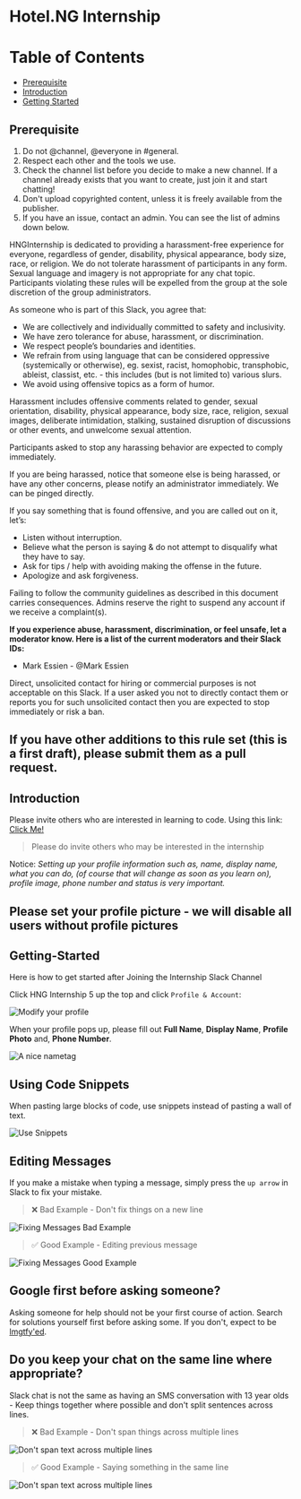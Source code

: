 # Hotel.NG Internship



Table of Contents
=================
  * [Prerequisite](#prerequisite)
  * [Introduction](#introduction)
  * [Getting Started](#Getting-Started)


## Prerequisite

1. Do not @channel, @everyone in #general.
1. Respect each other and the tools we use.
1. Check the channel list before you decide to make a new channel. If a channel already exists that you want to create, just join it and start chatting!
1. Don't upload copyrighted content, unless it is freely available from the publisher.
1. If you have an issue, contact an admin. You can see the list of admins down below.

HNGInternship is dedicated to providing a harassment-free experience for everyone, regardless of gender, disability, physical appearance, body size, race, or religion. We do not tolerate harassment of participants in any form. Sexual language and imagery is not appropriate for any chat topic. Participants violating these rules will be expelled from the group at the sole discretion of the group administrators.

As someone who is part of this Slack, you agree that:

* We are collectively and individually committed to safety and inclusivity.
* We have zero tolerance for abuse, harassment, or discrimination.
* We respect people’s boundaries and identities.
* We refrain from using language that can be considered oppressive (systemically or otherwise), 
  eg. sexist, racist, homophobic, transphobic, ableist, classist, etc. - 
  this includes (but is not limited to) various slurs.
* We avoid using offensive topics as a form of humor.

Harassment includes offensive comments related to gender, sexual orientation, disability, physical appearance, body size, race, religion, sexual images, deliberate intimidation, stalking, sustained disruption of discussions or other events, and unwelcome sexual attention.

Participants asked to stop any harassing behavior are expected to comply immediately.

If you are being harassed, notice that someone else is being harassed, or have any other concerns, please notify an administrator immediately. We can be pinged directly.

If you say something that is found offensive, and you are called out on it, let’s:

* Listen without interruption.
* Believe what the person is saying & do not attempt to disqualify what they have to say.
* Ask for tips / help with avoiding making the offense in the future.
* Apologize and ask forgiveness.

Failing to follow the community guidelines as described in this document carries consequences. Admins 
reserve the right to suspend any account if we receive a complaint(s).

**If you experience abuse, harassment, discrimination, or feel unsafe, let a moderator know. 
Here is a list of the current moderators and their Slack IDs:**

* Mark Essien - @Mark Essien 

Direct, unsolicited contact for hiring or commercial purposes is not acceptable on this Slack. If a user asked you not to directly contact them or reports you for such unsolicited contact then you are expected to stop immediately or risk a ban.

If you have other additions to this rule set (this is a first draft), please submit them as a pull request.
---
## Introduction
 Please invite others who are interested in learning to code. Using this link: [Click Me!](https://join.slack.com/t/hnginternship5/shared_invite/enQtNTgwMTIwMTQ4MDMyLTgyYTU1MTc5YzZiZTJmN2E1MmI0MGJhNmYzY2ZiNzdhNDEwZjM3ODlkY2FlMjNlMmNmMzE2NDQ0OWJmOWJhNGY)

> Please do invite others who may be interested in the internship

Notice: 
*Setting up your profile information such as, name, display name, what you can do, (of course that will change as soon as you learn on), profile image, phone number and status is very important.*


**Please set your profile picture - we will disable all users without profile pictures**
---
## Getting-Started

Here is how to get started after Joining the Internship Slack Channel

Click HNG Internship 5 up the top and click `Profile & Account`:

![Modify your profile](images/rules_nametag_config.png)

When your profile pops up, please fill out **Full Name**, **Display Name**, **Profile Photo** and, **Phone Number**.

![A nice nametag](images/rules_nametag_filled.png)

## Using Code Snippets

When pasting large blocks of code, use snippets instead of pasting a wall of text.

![Use Snippets](images/rules_use_snippets.png)
## Editing Messages

If you make a mistake when typing a message, simply press the `up arrow` in Slack to fix your mistake.

> :x: Bad Example - Don't fix things on a new line
>
![Fixing Messages Bad Example](images/rules_edit_mistakes_bad.png)


> :white_check_mark: Good Example - Editing previous message
>
![Fixing Messages Good Example](images/rules_edit_mistakes_good.png)

## Google first before asking someone?

Asking someone for help should not be your first course of action. Search for solutions yourself first before asking some. If you don't, expect to be [lmgtfy'ed](http://bfy.tw/QI).

## Do you keep your chat on the same line where appropriate?

Slack chat is not the same as having an SMS conversation with 13 year olds - Keep things together where possible and don't split sentences across lines.

> :x: Bad Example - Don't span things across multiple lines
>
![Don't span text across multiple lines](images/rules_same_line.png)

> :white_check_mark: Good Example - Saying something in the same line
>
![Don't span text across multiple lines](images/rules_same_line_good.png)